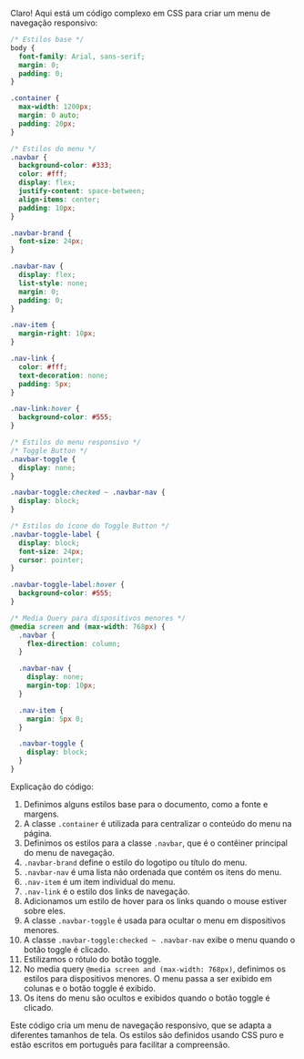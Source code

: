 Claro! Aqui está um código complexo em CSS para criar um menu de navegação responsivo:

```css
/* Estilos base */
body {
  font-family: Arial, sans-serif;
  margin: 0;
  padding: 0;
}

.container {
  max-width: 1200px;
  margin: 0 auto;
  padding: 20px;
}

/* Estilos do menu */
.navbar {
  background-color: #333;
  color: #fff;
  display: flex;
  justify-content: space-between;
  align-items: center;
  padding: 10px;
}

.navbar-brand {
  font-size: 24px;
}

.navbar-nav {
  display: flex;
  list-style: none;
  margin: 0;
  padding: 0;
}

.nav-item {
  margin-right: 10px;
}

.nav-link {
  color: #fff;
  text-decoration: none;
  padding: 5px;
}

.nav-link:hover {
  background-color: #555;
}

/* Estilos do menu responsivo */
/* Toggle Button */
.navbar-toggle {
  display: none;
}

.navbar-toggle:checked ~ .navbar-nav {
  display: block;
}

/* Estilos do ícone do Toggle Button */
.navbar-toggle-label {
  display: block;
  font-size: 24px;
  cursor: pointer;
}

.navbar-toggle-label:hover {
  background-color: #555;
}

/* Media Query para dispositivos menores */
@media screen and (max-width: 768px) {
  .navbar {
    flex-direction: column;
  }

  .navbar-nav {
    display: none;
    margin-top: 10px;
  }

  .nav-item {
    margin: 5px 0;
  }

  .navbar-toggle {
    display: block;
  }
}
```

Explicação do código:

1. Definimos alguns estilos base para o documento, como a fonte e margens.
2. A classe `.container` é utilizada para centralizar o conteúdo do menu na página.
3. Definimos os estilos para a classe `.navbar`, que é o contêiner principal do menu de navegação.
4. `.navbar-brand` define o estilo do logotipo ou título do menu.
5. `.navbar-nav` é uma lista não ordenada que contém os itens do menu.
6. `.nav-item` é um item individual do menu.
7. `.nav-link` é o estilo dos links de navegação.
8. Adicionamos um estilo de hover para os links quando o mouse estiver sobre eles.
9. A classe `.navbar-toggle` é usada para ocultar o menu em dispositivos menores.
10. A classe `.navbar-toggle:checked ~ .navbar-nav` exibe o menu quando o botão toggle é clicado.
11. Estilizamos o rótulo do botão toggle.
12. No media query `@media screen and (max-width: 768px)`, definimos os estilos para dispositivos menores. O menu passa a ser exibido em colunas e o botão toggle é exibido.
13. Os itens do menu são ocultos e exibidos quando o botão toggle é clicado.

Este código cria um menu de navegação responsivo, que se adapta a diferentes tamanhos de tela. Os estilos são definidos usando CSS puro e estão escritos em português para facilitar a compreensão.